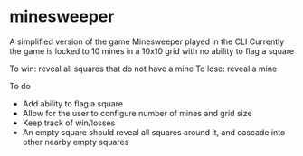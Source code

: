# minesweeper

A simplified version of the game Minesweeper played in the CLI
Currently the game is locked to 10 mines in a 10x10 grid with no ability to flag a square 

To win: reveal all squares that do not have a mine
To lose: reveal a mine 

To do
- Add ability to flag a square 
- Allow for the user to configure number of mines and grid size
- Keep track of win/losses
- An empty square should reveal all squares around it, and cascade into other nearby empty squares

